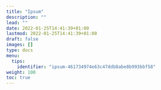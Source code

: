 ```yaml
---
title: "Ipsum"
description: ""
lead: ""
date: 2022-01-25T14:41:39+01:00
lastmod: 2022-01-25T14:41:39+01:00
draft: false
images: []
type: docs
menu:
  tips:
    identifier: "ipsum-461734974e63c47ddb8abe8b993bbf58"
weight: 100
toc: true
---
```

